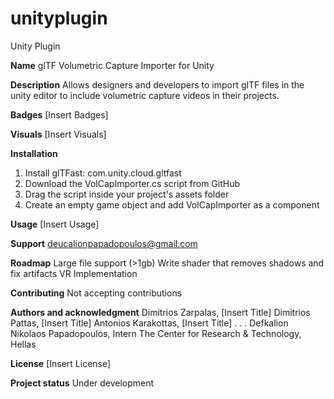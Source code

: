 # unityplugin
Unity Plugin

**Name** 
glTF Volumetric Capture Importer for Unity

**Description**
Allows designers and developers to import glTF files in the unity editor to include volumetric capture videos in their projects.

**Badges**
[Insert Badges]

**Visuals**
[Insert Visuals]

**Installation**
1. Install glTFast: com.unity.cloud.gltfast
2. Download the VolCapImporter.cs script from GitHub
3. Drag the script inside your project's assets folder
4. Create an empty game object and add VolCapImporter as a component

**Usage**
[Insert Usage]

**Support**
deucalionpapadopoulos@gmail.com

**Roadmap**
Large file support (>1gb)
Write shader that removes shadows and fix artifacts
VR Implementation

**Contributing**
Not accepting contributions

**Authors and acknowledgment**
Dimitrios Zarpalas, [Insert Title]
Dimitrios Pattas, [Insert Title]
Antonios Karakottas, [Insert Title]
.
.
.
Defkalion Nikolaos Papadopoulos, Intern
The Center for Research & Technology, Hellas

**License**
[Insert License]

**Project status**
Under development
